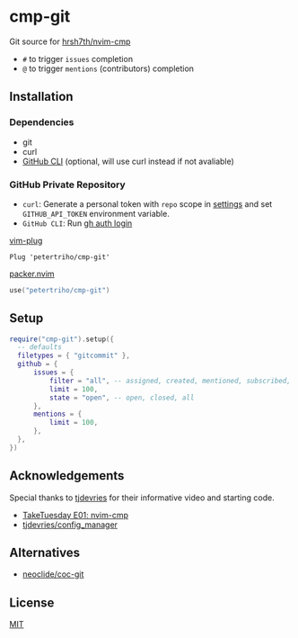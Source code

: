 # cmp-git

Git source for [hrsh7th/nvim-cmp](https://github.com/hrsh7th/nvim-cmp)

- `#` to trigger `issues` completion
- `@` to trigger `mentions` (contributors) completion

## Installation

### Dependencies

- git
- curl
- [GitHub CLI](https://cli.github.com/) (optional, will use curl instead if not avaliable)

### GitHub Private Repository

- `curl`: Generate a personal token with `repo` scope in
  [settings](https://github.com/settings/tokens) and set `GITHUB_API_TOKEN`
  environment variable.
- `GitHub CLI`: Run [gh auth login](https://cli.github.com/manual/gh_auth_login)

[vim-plug](https://github.com/junegunn/vim-plug)

```vim
Plug 'petertriho/cmp-git'
```

[packer.nvim](https://github.com/wbthomason/packer.nvim)

```lua
use("petertriho/cmp-git")
```

## Setup

```lua
require("cmp-git").setup({
  -- defaults
  filetypes = { "gitcommit" },
  github = {
      issues = {
          filter = "all", -- assigned, created, mentioned, subscribed, all, repos
          limit = 100,
          state = "open", -- open, closed, all
      },
      mentions = {
          limit = 100,
      },
  },
})
```

## Acknowledgements

Special thanks to [tjdevries](https://github.com/tjdevries) for their informative video and starting code.

- [TakeTuesday E01: nvim-cmp](https://www.youtube.com/watch?v=_DnmphIwnjo)
- [tjdevries/config_manager](https://github.com/tjdevries/config_manager)

## Alternatives

- [neoclide/coc-git](https://github.com/neoclide/coc-git)

## License

[MIT](https://choosealicense.com/licenses/mit/)
